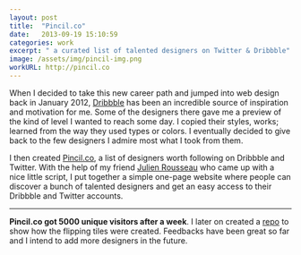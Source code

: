 ```yaml
---
layout: post
title:  "Pincil.co"
date:   2013-09-19 15:10:59
categories: work
excerpt: " a curated list of talented designers on Twitter & Dribbble"
image: /assets/img/pincil-img.png
workURL: http://pincil.co
---
```


When I decided to take this new career path and jumped into web design back in January 2012, [Dribbble](http://www.dribbbble.com) has been an incredible source of inspiration and motivation for me. Some of the designers there gave me a preview of the kind of level I wanted to reach some day. I copied their styles, works; learned from the way they used types or colors. I eventually decided to give back to the few designers I admire most what I took from them. 

I then created [Pincil.co](http://www.pincil.co), a list of designers worth following on Dribbble and Twitter. With the help of my friend [Julien Rousseau](http://www.julienrousseau.com) who came up with a nice little script, I put together a simple one-page website where people can discover a bunch of talented designers and get an easy access to their Dribbble and Twitter accounts.

<hr>

**Pincil.co got 5000 unique visitors after a week**. I later on created a [repo](https://github.com/m3xm/Pincil-Flipping-Cards) to show how the flipping tiles were created. Feedbacks have been great so far and I intend to add more designers in the future.
